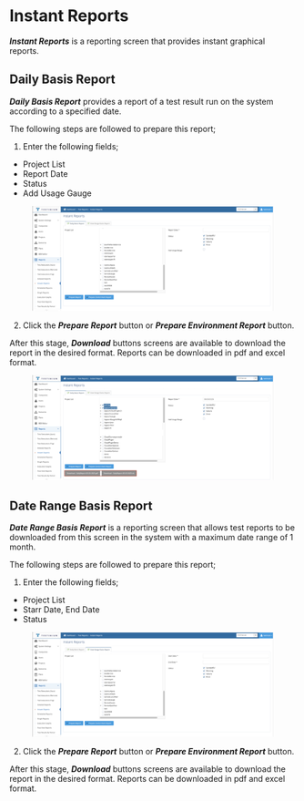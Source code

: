 # Instant Reports

_**Instant Reports**_ is a reporting screen that provides instant graphical reports.

## Daily Basis Report

_**Daily Basis Report**_ provides a report of a test result run on the system according to a specified date.

The following steps are followed to prepare this report;

1. Enter the following fields;

* Project List
* Report Date
* Status
* Add Usage Gauge

<figure><img src="../../.gitbook/assets/Screenshot 2025-03-07 at 08.58.20.png" alt=""><figcaption></figcaption></figure>

2. Click the _**Prepare Report**_ button or _**Prepare Environment Report**_ button.

After this stage, _**Download**_ buttons screens are available to download the report in the desired format. Reports can be downloaded in pdf and excel format.

<figure><img src="../../.gitbook/assets/Screenshot 2025-03-07 at 09.07.21.png" alt=""><figcaption></figcaption></figure>

## Date Range Basis Report

_**Date Range Basis Report**_ is a reporting screen that allows test reports to be downloaded from this screen in the system with a maximum date range of 1 month.

The following steps are followed to prepare this report;

1. Enter the following fields;

* Project List
* Starr Date, End Date
* Status

<figure><img src="../../.gitbook/assets/Screenshot 2025-03-07 at 08.59.22.png" alt=""><figcaption></figcaption></figure>

2. Click the _**Prepare Report**_ button or _**Prepare Environment Report**_ button.

After this stage, _**Download**_ buttons screens are available to download the report in the desired format. Reports can be downloaded in pdf and excel format.
